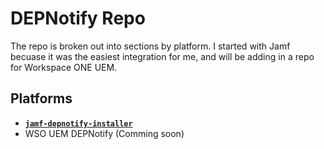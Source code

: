 # DEPNotify Repo

The repo is broken out into sections by platform. I started with Jamf becuase it was the easiest integration for me, and will be adding in a repo for Workspace ONE UEM.

## Platforms

- **[`jamf-depnotify-installer`](https://github.com/captam3rica/DEPNotifyers/tree/master/jamf-depnotify-installer)**
- WSO UEM DEPNotify (Comming soon)
